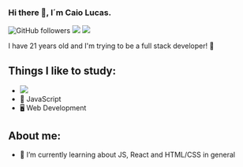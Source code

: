 ### Hi there 👋, I´m Caio Lucas.  

<img alt="GitHub followers" src="https://img.shields.io/github/followers/caiolucass?style=social"/> <img src="https://img.shields.io/static/v1?label=gmail&color=red&style=social&logo=GMAIL"/> <img src="https://img.shields.io/static/v1?label=linkedin&message=/&color=red&style=social&logo=LINKEDIN"/>

I have 21 years old and I'm trying to be a full stack developer! 💜

## Things I like to study:
- <img src="https://img.shields.io/static/v1?label=react&message=framework&color=blue&style=for-the-badge&logo=REACT"/>
- 📱 JavaScript
- 🖥 Web Development

## About me:  
- 🌱 I’m currently learning about JS, React and HTML/CSS in general


